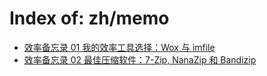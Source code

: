# Index of: zh/memo

- [效率备忘录 01 我的效率工具选择：Wox 与 imfile](/zh/memo/productivity-memo-01)
- [效率备忘录 02 最佳压缩软件：7-Zip, NanaZip 和 Bandizip](/zh/memo/productivity-memo-02)

